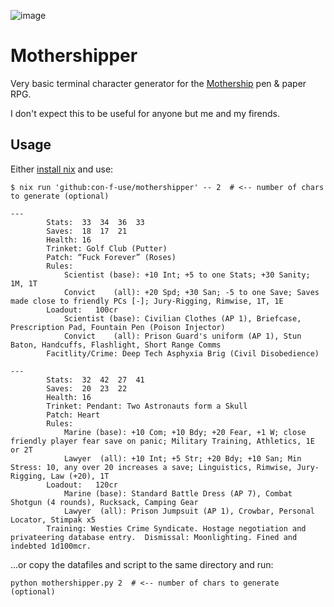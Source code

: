 ![image](https://github.com/user-attachments/assets/1aabdd21-97c4-4e50-aa7d-557bb3239827)

Mothershipper
====

Very basic terminal character generator for the [Mothership](https://www.tuesdayknightgames.com/pages/mothership-rpg) pen & paper RPG.

I don't expect this to be useful for anyone but me and my firends.


Usage
---

Either [install nix](https://nixos.org/download/) and use:

```shell
$ nix run 'github:con-f-use/mothershipper' -- 2  # <-- number of chars to generate (optional)

---
        Stats:  33  34  36  33
        Saves:  18  17  21
        Health: 16
        Trinket: Golf Club (Putter)
        Patch: “Fuck Forever” (Roses)
        Rules:
            Scientist (base): +10 Int; +5 to one Stats; +30 Sanity; 1M, 1T
            Convict    (all): +20 Spd; +30 San; -5 to one Save; Saves made close to friendly PCs [-]; Jury-Rigging, Rimwise, 1T, 1E
        Loadout:   100cr
            Scientist (base): Civilian Clothes (AP 1), Briefcase, Prescription Pad, Fountain Pen (Poison Injector)
            Convict    (all): Prison Guard's uniform (AP 1), Stun Baton, Handcuffs, Flashlight, Short Range Comms
        Facitlity/Crime: Deep Tech Asphyxia Brig (Civil Disobedience)

---
        Stats:  32  42  27  41
        Saves:  20  23  22
        Health: 16
        Trinket: Pendant: Two Astronauts form a Skull
        Patch: Heart
        Rules:
            Marine (base): +10 Com; +10 Bdy; +20 Fear, +1 W; close friendly player fear save on panic; Military Training, Athletics, 1E or 2T
            Lawyer  (all): +10 Int; +5 Str; +20 Bdy; +10 San; Min Stress: 10, any over 20 increases a save; Linguistics, Rimwise, Jury-Rigging, Law (+20), 1T
        Loadout:   120cr
            Marine (base): Standard Battle Dress (AP 7), Combat Shotgun (4 rounds), Rucksack, Camping Gear
            Lawyer  (all): Prison Jumpsuit (AP 1), Crowbar, Personal Locator, Stimpak x5
        Training: Westies Crime Syndicate. Hostage negotiation and privateering database entry.  Dismissal: Moonlighting. Fined and indebted 1d100mcr.
```

...or copy the datafiles and script to the same directory and run:

```
python mothershipper.py 2  # <-- number of chars to generate (optional)
```
